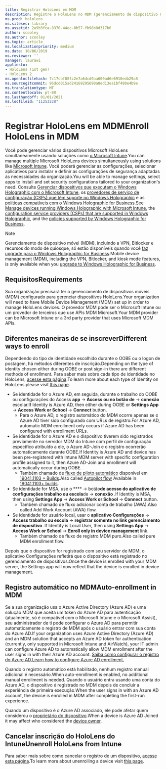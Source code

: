 ```yaml
---
title: Registrar HoloLens em MDM
description: Registre o HoloLens no MDM (gerenciamento de dispositivo móvel) para facilitar o gerenciamento de vários dispositivos.
ms.prod: hololens
ms.sitesec: library
ms.assetid: 2a9b3fca-8370-44ec-8b57-fb98b8d317b0
author: scooley
ms.author: scooley
ms.topic: article
ms.localizationpriority: medium
ms.date: 10/06/2019
ms.reviewer: ''
manager: laurawi
appliesto:
- HoloLens (1st gen)
- HoloLens 2
ms.openlocfilehash: 7c17cbf88fc2e7a6dcd9aa600ad6e6910edb29a8
ms.sourcegitcommit: 96dcd015ad24169295690a8ed13ea1bf480e4b9e
ms.translationtype: MT
ms.contentlocale: pt-BR
ms.lasthandoff: 01/01/2021
ms.locfileid: "11253228"
---
```

# <span data-ttu-id="69729-103">Registrar HoloLens em MDM</span><span class="sxs-lookup"><span data-stu-id="69729-103">Enroll HoloLens in MDM</span></span>

<span data-ttu-id="69729-104">Você pode gerenciar vários dispositivos Microsoft HoloLens simultaneamente usando soluções como [o Microsoft Intune](https://docs.microsoft.com/intune/windows-holographic-for-business).</span><span class="sxs-lookup"><span data-stu-id="69729-104">You can manage multiple Microsoft HoloLens devices simultaneously using solutions like [Microsoft Intune](https://docs.microsoft.com/intune/windows-holographic-for-business).</span></span> <span data-ttu-id="69729-105">Você poderá gerenciar as configurações, selecionar aplicativos para instalar e definir as configurações de segurança adaptadas às necessidades da organização.</span><span class="sxs-lookup"><span data-stu-id="69729-105">You will be able to manage settings, select apps to install and set security configurations tailored to your organization's need.</span></span> <span data-ttu-id="69729-106">Consulte [Gerenciar dispositivos que executam o Windows Holographic com o Microsoft Intune](https://docs.microsoft.com/intune/windows-holographic-for-business), os [provedores de serviço de configuração (CSPs) que têm suporte no Windows Holographic](https://msdn.microsoft.com/windows/hardware/commercialize/customize/mdm/configuration-service-provider-reference#hololens) e as [políticas compatíveis com o Windows Holographic for Business](https://msdn.microsoft.com/windows/hardware/commercialize/customize/mdm/policy-configuration-service-provider#hololenspolicies).</span><span class="sxs-lookup"><span data-stu-id="69729-106">See [Manage devices running Windows Holographic with Microsoft Intune](https://docs.microsoft.com/intune/windows-holographic-for-business), the [configuration service providers (CSPs) that are supported in Windows Holographic](https://msdn.microsoft.com/windows/hardware/commercialize/customize/mdm/configuration-service-provider-reference#hololens), and the [policies supported by Windows Holographic for Business](https://msdn.microsoft.com/windows/hardware/commercialize/customize/mdm/policy-configuration-service-provider#hololenspolicies).</span></span>

> [!NOTE]
> <span data-ttu-id="69729-107">Gerenciamento de dispositivo móvel (MDM), incluindo a VPN, Bitlocker e recursos do modo de quiosque, só estão disponíveis quando você [faz upgrade para o Windows Holographic for Business](hololens1-upgrade-enterprise.md).</span><span class="sxs-lookup"><span data-stu-id="69729-107">Mobile device management (MDM), including the VPN, Bitlocker, and kiosk mode features, is only available when you [upgrade to Windows Holographic for Business](hololens1-upgrade-enterprise.md).</span></span>

## <span data-ttu-id="69729-108">Requisitos</span><span class="sxs-lookup"><span data-stu-id="69729-108">Requirements</span></span>

 <span data-ttu-id="69729-109">Sua organização precisará ter o gerenciamento de dispositivos móveis (MDM) configurado para gerenciar dispositivos HoloLens.</span><span class="sxs-lookup"><span data-stu-id="69729-109">Your organization will need to have Mobile Device Management (MDM) set up in order to manage HoloLens devices.</span></span> <span data-ttu-id="69729-110">O provedor MDM pode ser o Microsoft Intune ou um provedor de terceiros que use APIs MDM Microsoft.</span><span class="sxs-lookup"><span data-stu-id="69729-110">Your MDM provider can be Microsoft Intune or a 3rd party provider that uses Microsoft MDM APIs.</span></span>
 
## <span data-ttu-id="69729-111">Diferentes maneiras de se inscrever</span><span class="sxs-lookup"><span data-stu-id="69729-111">Different ways to enroll</span></span>

<span data-ttu-id="69729-112">Dependendo do tipo de identidade escolhido durante o OOBE ou o logon de postagem, há métodos diferentes de inscrição.</span><span class="sxs-lookup"><span data-stu-id="69729-112">Depending on the type of identity chosen either during OOBE or post sign-in there are different methods of enrollment.</span></span> <span data-ttu-id="69729-113">Para saber mais sobre cada tipo de identidade no HoloLens, [acesse esta página](hololens-identity.md).</span><span class="sxs-lookup"><span data-stu-id="69729-113">To learn more about each type of Identity on HoloLens please visit [this page](hololens-identity.md).</span></span>

- <span data-ttu-id="69729-114">Se identidade for o Azure AD, em seguida, durante o trabalho do OOBE ou configurações do Access **app**  ->  **Access ou no botão de**  ->  **conexão** escolar.</span><span class="sxs-lookup"><span data-stu-id="69729-114">If Identity is Azure AD, then either during OOBE or **Settings App** -> **Access Work or School** -> **Connect** button.</span></span>
    - <span data-ttu-id="69729-115">Para o Azure AD, o registro automático do MDM ocorre apenas se o Azure AD tiver sido configurado com URLs de registro.</span><span class="sxs-lookup"><span data-stu-id="69729-115">For Azure AD, automatic MDM enrollment only occurs if Azure AD has been configured with enrollment URLs.</span></span>
- <span data-ttu-id="69729-116">Se identidade for o Azure AD e o dispositivo tiverem sido registrados previamente no servidor MDM do Intune com perfil de configuração específico atribuído a ele, o Azure AD-Join e o registro ocorrerão automaticamente durante OOBE.</span><span class="sxs-lookup"><span data-stu-id="69729-116">If Identity is Azure AD and device has been pre-registered with Intune MDM server with specific configuration profile assigned to it, then Azure AD-Join and enrollment will automatically occur during OOBE.</span></span>
    - <span data-ttu-id="69729-117">Também chamado de [fluxo de piloto automático](hololens2-autopilot.md) disponível em [19041.1103 + Builds](hololens-release-notes.md#windows-holographic-version-2004).</span><span class="sxs-lookup"><span data-stu-id="69729-117">Also called [Autopilot flow](hololens2-autopilot.md) Available in [19041.1103+ builds](hololens-release-notes.md#windows-holographic-version-2004).</span></span>
- <span data-ttu-id="69729-118">Se identidade for MSA, use o \*\*\*\*  ->  botão**de acesso do aplicativo de configurações trabalho ou escola**de  ->  **conexão** .</span><span class="sxs-lookup"><span data-stu-id="69729-118">If Identity is MSA, then using **Settings App** -> **Access Work or School** -> **Connect** button.</span></span>
    - <span data-ttu-id="69729-119">Também chamado de fluxo adicionar conta de trabalho (AWA).</span><span class="sxs-lookup"><span data-stu-id="69729-119">Also called Add Work Account (AWA) flow.</span></span>
- <span data-ttu-id="69729-120">Se identidade for usuário local, usar o **aplicativo Configurações**  ->  **Access trabalho ou escola**  ->  **registrar somente no link gerenciamento de dispositivo** .</span><span class="sxs-lookup"><span data-stu-id="69729-120">If Identity is Local User, then using **Settings App** -> **Access Work or School** -> **Enroll only in device management** link.</span></span>
    - <span data-ttu-id="69729-121">Também chamado de fluxo de registro MDM puro.</span><span class="sxs-lookup"><span data-stu-id="69729-121">Also called pure MDM enrollment flow.</span></span>

<span data-ttu-id="69729-122">Depois que o dispositivo for registrado com seu servidor de MDM, o aplicativo Configurações refletirá que o dispositivo está registrado no gerenciamento de dispositivos.</span><span class="sxs-lookup"><span data-stu-id="69729-122">Once the device is enrolled with your MDM server, the Settings app will now reflect that the device is enrolled in device management.</span></span>

## <span data-ttu-id="69729-123">Registro automático no MDM</span><span class="sxs-lookup"><span data-stu-id="69729-123">Auto-enrollment in MDM</span></span>

<span data-ttu-id="69729-124">Se a sua organização usa o Azure Active Directory (Azure AD) e uma solução MDM que aceita um token do Azure AD para autenticação (atualmente, só é compatível com o Microsoft Intune e o Microsoft Assist), seu administrador de ti pode configurar o Azure AD para permitir automaticamente o registro de MDM após o usuário entrar com sua conta do Azure AD.</span><span class="sxs-lookup"><span data-stu-id="69729-124">If your organization uses Azure Active Directory (Azure AD) and an MDM solution that accepts an Azure AD token for authentication (currently, only supported in Microsoft Intune and AirWatch), your IT admin can configure Azure AD to automatically allow MDM enrollment after the user signs in with their Azure AD account.</span></span> [<span data-ttu-id="69729-125">Saiba como configurar o registro do Azure AD.</span><span class="sxs-lookup"><span data-stu-id="69729-125">Learn how to configure Azure AD enrollment.</span></span>](https://docs.microsoft.com/mem/intune/enrollment/windows-enroll#enable-windows-10-automatic-enrollment)

<span data-ttu-id="69729-126">Quando o registro automático está habilitado, nenhum registro manual adicional é necessário.</span><span class="sxs-lookup"><span data-stu-id="69729-126">When auto-enrollment is enabled, no additional manual enrollment is needed.</span></span> <span data-ttu-id="69729-127">Quando o usuário entra usando uma conta do Azure AD, o dispositivo é registrado no MDM depois de concluir a experiência de primeira execução.</span><span class="sxs-lookup"><span data-stu-id="69729-127">When the user signs in with an Azure AD account, the device is enrolled in MDM after completing the first-run experience.</span></span>

<span data-ttu-id="69729-128">Quando um dispositivo é o Azure AD associado, ele pode afetar quem considerou o [proprietário do dispositivo](security-adminless-os.md#device-owner).</span><span class="sxs-lookup"><span data-stu-id="69729-128">When a device is Azure AD Joined it may affect who considered the [device owner](security-adminless-os.md#device-owner).</span></span>

## <span data-ttu-id="69729-129">Cancelar inscrição do HoloLens do Intune</span><span class="sxs-lookup"><span data-stu-id="69729-129">Unenroll HoloLens from Intune</span></span>

<span data-ttu-id="69729-130">Para saber mais sobre como cancelar o registro de um dispositivo, [acesse esta página](https://docs.microsoft.com/windows/client-management/mdm/disconnecting-from-mdm-unenrollment).</span><span class="sxs-lookup"><span data-stu-id="69729-130">To learn more about unenrolling a device visit [this page](https://docs.microsoft.com/windows/client-management/mdm/disconnecting-from-mdm-unenrollment).</span></span> 
